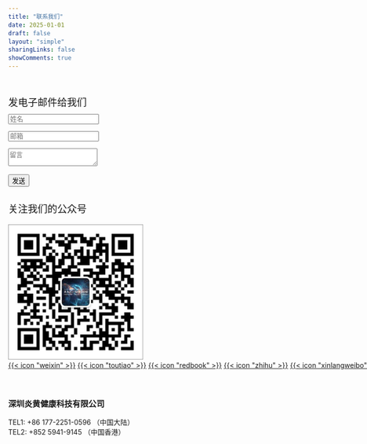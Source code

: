 ```yaml
---
title: "联系我们"
date: 2025-01-01
draft: false
layout: "simple"
sharingLinks: false
showComments: true
---
```


<div class="custom-contact-parent" style="margin-top: 50px;">
  <div class="custom-contact-child1">
  <div style="font-size: 20px; margin-top:30px; margin-bottom: 10px;" >发电子邮件给我们</div>
  <script src="https://cdn.jsdelivr.net/npm/@emailjs/browser@4/dist/email.min.js"></script>
   <form class="custom-formcontact-container" id="contact-form">
       <input class="custom-formcontact-input" type="text" id="name" placeholder="姓名" required><p>
       <input class="custom-formcontact-input" type="email" id="email" placeholder="邮箱" required><p>
       <textarea class="custom-formcontact-textarea" id="message" placeholder="留言" required></textarea><p>
       <button type="submit" class="custom-formcontact-button">发送</button>
   </form>
   <script>
       emailjs.init("vdP5Xufc7ya4tda5p"); // 替换为你的 Public Key
       document.getElementById('contact-form').addEventListener('submit', function(event) {
           event.preventDefault();
           const data = {
               name: document.getElementById("name").value,
               email: document.getElementById("email").value,
               message: document.getElementById("message").value,
           };
           console.log("发送数据:", data); // 调试用
           emailjs.send("service_30kcso8", "template_0lan0r9", data) // 业务ID service 和模板ID template
               .then(() => alert('发送成功！'),
                    (error) => alert('发送失败：' + error.text));
       });
   </script>
  </div>

  <div class="custom-contact-child2"></div>
  
  <div class="custom-contact-child3">
   <div style="font-size: 20px; margin-top:30px; margin-bottom: 10px;" >关注我们的公众号</div>
   <img style="margin-top: 8px; width: 275px;" src="/images/weixin.jpg">
   
  <div style="margin-top:0px; white-space: nowrap;">
  <a href="#" class="custom-icon-sm">{{< icon "weixin" >}}</a>
  <a href="https://www.toutiao.com/c/user/token/MS4wLjABAAAAg0e3TfgJwAzj2dS6wu8Mg3dWTIzAjTGU26mQGm4AKjQ/" target="_blank" class="custom-icon-sm">{{< 
  icon "toutiao" >}}</a>
  <a href="https://www.xiaohongshu.com/user/profile/5d423fc90000000016034bc6?xsec_token=YBvkMf6BM6shT8zJAPAaDS4TdQNUmu4WskjU5MrT_0mss%3D&xsec_source=app_share&
  xhsshare=WeixinSession&appuid=5d423fc90000000016034bc6&apptime=1741686168&share_id=5759c5c385644ebf8cf03fea99c2e53e&share_channel=wechat/" target="_blank" 
  class="custom-icon-sm">{{< icon "redbook" >}}</a>
  <a href="https://zhihu.com/people/nscm/" target="_blank" class="custom-icon-sm">{{< icon "zhihu" >}}</a>
  <a href="https://m.weibo.cn/u/6178605197/" target="_blank" class="custom-icon-sm">{{< icon "xinlangweibo" >}}</a>
  <a href="mailto:ohulab.org@ohulab.org" target="_blank" class="custom-icon-sm">{{< icon "email" >}}</a>
  </div>
  
  </div>
</div>
<br><br>

### 深圳炎黄健康科技有限公司

TEL1: +86 177-2251-0596 （中国大陆）<br>
TEL2: +852 5941-9145 （中国香港）